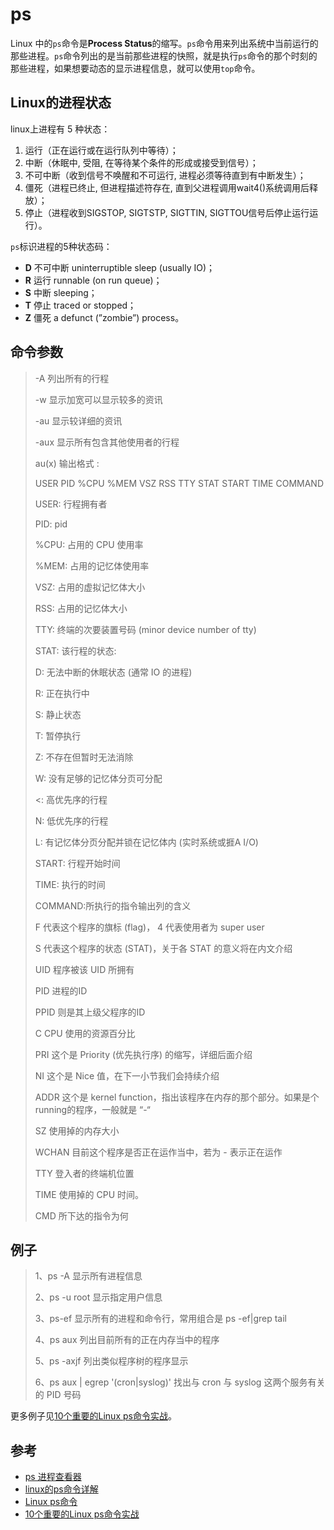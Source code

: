 # ps

Linux 中的`ps`命令是**Process Status**的缩写。`ps`命令用来列出系统中当前运行的那些进程。`ps`命令列出的是当前那些进程的快照，就是执行`ps`命令的那个时刻的那些进程，如果想要动态的显示进程信息，就可以使用`top`命令。

## Linux的进程状态

linux上进程有 5 种状态：

1. 运行（正在运行或在运行队列中等待）；
2. 中断（休眠中, 受阻, 在等待某个条件的形成或接受到信号）；
3. 不可中断（收到信号不唤醒和不可运行, 进程必须等待直到有中断发生）；
4. 僵死（进程已终止, 但进程描述符存在, 直到父进程调用wait4()系统调用后释放）；
5. 停止（进程收到SIGSTOP, SIGTSTP, SIGTTIN, SIGTTOU信号后停止运行运行）。

`ps`标识进程的5种状态码：

- **D** 不可中断 uninterruptible sleep (usually IO)；
- **R** 运行 runnable (on run queue)；
- **S** 中断 sleeping；
- **T** 停止 traced or stopped；
- **Z** 僵死 a defunct (”zombie”) process。

## 命令参数

> -A 列出所有的行程
>
> -w 显示加宽可以显示较多的资讯
>
> -au 显示较详细的资讯
>
> -aux 显示所有包含其他使用者的行程
>
> au(x) 输出格式 :
>
> USER PID %CPU %MEM VSZ RSS TTY STAT START TIME COMMAND
>
> USER: 行程拥有者
>
> PID: pid
>
> %CPU: 占用的 CPU 使用率
>
> %MEM: 占用的记忆体使用率
>
> VSZ: 占用的虚拟记忆体大小
>
> RSS: 占用的记忆体大小
>
> TTY: 终端的次要装置号码 (minor device number of tty)
>
> STAT: 该行程的状态:
>
> D: 无法中断的休眠状态 (通常 IO 的进程)
>
> R: 正在执行中
>
> S: 静止状态
>
> T: 暂停执行
>
> Z: 不存在但暂时无法消除
>
> W: 没有足够的记忆体分页可分配
>
> <: 高优先序的行程
>
> N: 低优先序的行程
>
> L: 有记忆体分页分配并锁在记忆体内 (实时系统或捱A I/O)
>
> START: 行程开始时间
>
> TIME: 执行的时间
>
> COMMAND:所执行的指令输出列的含义
>
> F 代表这个程序的旗标 (flag)， 4 代表使用者为 super user
>
> S 代表这个程序的状态 (STAT)，关于各 STAT 的意义将在内文介绍
>
> UID 程序被该 UID 所拥有
>
> PID 进程的ID
>
> PPID 则是其上级父程序的ID
>
> C CPU 使用的资源百分比
>
> PRI 这个是 Priority (优先执行序) 的缩写，详细后面介绍
>
> NI 这个是 Nice 值，在下一小节我们会持续介绍
>
> ADDR 这个是 kernel function，指出该程序在内存的那个部分。如果是个 running的程序，一般就是 “-“
>
> SZ 使用掉的内存大小
>
> WCHAN 目前这个程序是否正在运作当中，若为 - 表示正在运作
>
> TTY 登入者的终端机位置
>
> TIME 使用掉的 CPU 时间。
>
> CMD 所下达的指令为何

## 例子

> 1、ps -A 显示所有进程信息 
>
> 2、ps -u root 显示指定用户信息
>
> 3、ps-ef 显示所有的进程和命令行，常用组合是 ps -ef|grep tail
>
> 4、ps aux 列出目前所有的正在内存当中的程序
>
> 5、ps -axjf 列出类似程序树的程序显示
>
> 6、ps aux | egrep '(cron|syslog)' 找出与 cron 与 syslog 这两个服务有关的 PID 号码

更多例子见[10个重要的Linux ps命令实战](https://linux.cn/article-4743-1.html)。

## 参考

- [ps 进程查看器](https://linuxtools-rst.readthedocs.io/zh_CN/latest/tool/ps.html)
- [linux的ps命令详解](https://www.jianshu.com/p/e75dc4b6ae8d)
- [Linux ps命令](https://www.runoob.com/linux/linux-comm-ps.html)
- [10个重要的Linux ps命令实战](https://linux.cn/article-4743-1.html)
